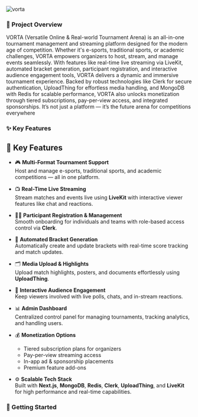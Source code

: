 ![vorta](https://github.com/user-attachments/assets/22e85049-a3af-463e-a198-2e0d62cc8e9b)

### 📝 Project Overview
VORTA (Versatile Online & Real-world Tournament Arena) is an all-in-one tournament management and streaming platform designed for the modern age of competition. Whether it's e-sports, traditional sports, or academic challenges, VORTA empowers organizers to host, stream, and manage events seamlessly. With features like real-time live streaming via LiveKit, automated bracket generation, participant registration, and interactive audience engagement tools, VORTA delivers a dynamic and immersive tournament experience. Backed by robust technologies like Clerk for secure authentication, UploadThing for effortless media handling, and MongoDB with Redis for scalable performance, VORTA also unlocks monetization through tiered subscriptions, pay-per-view access, and integrated sponsorships. It’s not just a platform — it’s the future arena for competitions everywhere

### ✨ Key Features

## 🚀 Key Features

- 🎮 **Multi-Format Tournament Support**  
  Host and manage e-sports, traditional sports, and academic competitions — all in one platform.

- 📺 **Real-Time Live Streaming**  
  Stream matches and events live using **LiveKit** with interactive viewer features like chat and reactions.

- 🧑‍💼 **Participant Registration & Management**  
  Smooth onboarding for individuals and teams with role-based access control via **Clerk**.

- 🧩 **Automated Bracket Generation**  
  Automatically create and update brackets with real-time score tracking and match updates.

- 🗂️ **Media Upload & Highlights**  
  Upload match highlights, posters, and documents effortlessly using **UploadThing**.

- 💬 **Interactive Audience Engagement**  
  Keep viewers involved with live polls, chats, and in-stream reactions.

- 📊 **Admin Dashboard**  
  Centralized control panel for managing tournaments, tracking analytics, and handling users.

- 💰 **Monetization Options**  
  - Tiered subscription plans for organizers  
  - Pay-per-view streaming access  
  - In-app ad & sponsorship placements  
  - Premium feature add-ons

- ⚙️ **Scalable Tech Stack**  
  Built with **Next.js**, **MongoDB**, **Redis**, **Clerk**, **UploadThing**, and **LiveKit** for high performance and real-time capabilities.


### 🚀 Getting Started
